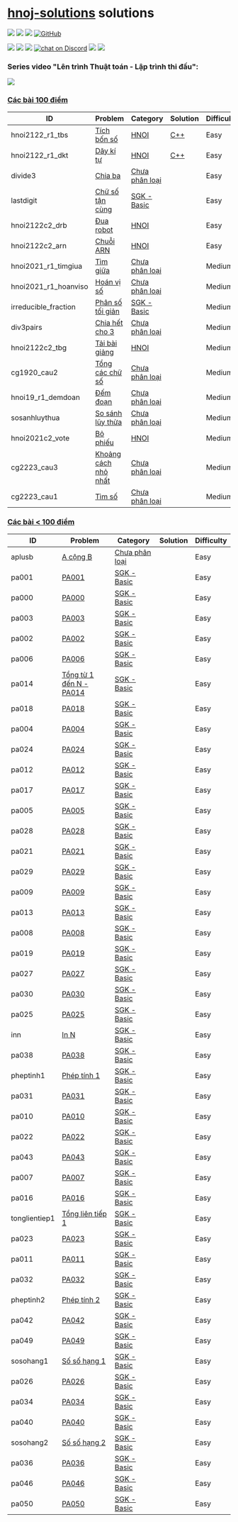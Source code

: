 # [hnoj-solutions](https://hnoj.edu.vn/problems/?order=-user_count) solutions

<p align="left">
  <a href="#"><img src="https://img.shields.io/endpoint?url=https%3A%2F%2Fhits.dwyl.com%2Ftmsanghoclaptrinh%2Fhnoj-solutions.json&label=visitors&color=blue"></a>
  <a href="#"><img src="https://img.shields.io/badge/language-C++-blue"></a>
  <a href="#"><img src="https://img.shields.io/github/repo-size/tmsanghoclaptrinh/hnoj-solutions"></a>
  <a href="https://github.com/tmsanghoclaptrinh/hnoj-solutions/blob/main/LICENSE"><img alt="GitHub" src="https://img.shields.io/github/license/tmsanghoclaptrinh/hnoj-solutions?label=License"></a>
</p>

<p align="left">
  <a href="https://github.com/tmsanghoclaptrinh"><img src="https://img.shields.io/badge/author-tmsanghoclaptrinh-41454A?logo=github&labelColor=grey"></a>
  <a href="https://facebook.com/clb.it.ngoctao"><img src="https://img.shields.io/badge/facebook-clb.it.ngoctao-41454A?logo=facebook&logoColor=white&labelColor=blue"></a>
  <a href="https://www.youtube.com/@tmsanghoclaptrinh"><img src="https://img.shields.io/badge/youtube-tmsanghoclaptrinh-41454A?logo=youtube&logoColor=white&labelColor=red"></a>
  <a href="https://discord.gg/ajXr5kRKkk">
        <img src="https://img.shields.io/discord/994125923819458590?logo=discord&logoColor=white&labelColor=5865F2&color=green"
            alt="chat on Discord"></a>
  <a href="https://viblo.asia/u/tmsangdev"><img src="https://img.shields.io/badge/viblo-tmsangdev-white"></a>
  <a href="https://dev.to/tmsanghoclaptrinh"><img src="https://img.shields.io/badge/dev.to-tmsanghoclaptrinh-white"></a>
</p>

### Series video "Lên trình Thuật toán - Lập trình thi đấu": 

[![](https://markdown-videos-api.jorgenkh.no/youtube/AgwnOQbJVvU)](https://www.youtube.com/watch?v=AgwnOQbJVvU&list=PLqfkD788zZGCjhbJsmyhInVAhHBSV8Gqg&index=1)

### [Các bài 100 điểm](https://hnoj.edu.vn/problems/?point_start=100.0&point_end=&order=-user_count)

| ID | Problem | Category | Solution | Difficulty |
| --- | ----- | ----- | -------- | ---------- |
| hnoi2122_r1_tbs | [Tích bốn số](https://hnoj.edu.vn/problem/hnoi2122_r1_tbs) | [HNOI](https://hnoj.edu.vn/problems/?category=5&point_start=&point_end=&order=-user_count) | [C++](./hnoi2122_r1_tbs.cpp) | Easy |
| hnoi2122_r1_dkt | [Dãy kí tự](https://hnoj.edu.vn/problem/hnoi2122_r1_dkt) | [HNOI](https://hnoj.edu.vn/problems/?category=5&point_start=&point_end=&order=-user_count) | [C++](./hnoi2122_r1_dkt/hnoi2122_r1_dkt.cpp) | Easy |
| divide3 | [Chia ba](https://hnoj.edu.vn/problem/divide3) | [Chưa phân loại](https://hnoj.edu.vn/problems/?category=1&point_start=&point_end=&order=-user_count) |  | Easy |
| lastdigit | [Chữ số tận cùng](https://hnoj.edu.vn/problem/lastdigit) | [SGK - Basic](https://hnoj.edu.vn/problems/?category=2&point_start=&point_end=&order=-user_count) |  | Easy |
| hnoi2122c2_drb | [Đua robot](https://hnoj.edu.vn/problem/hnoi2122c2_drb) | [HNOI](https://hnoj.edu.vn/problems/?category=5&point_start=&point_end=&order=-user_count) |  | Easy |
| hnoi2122c2_arn | [Chuỗi ARN](https://hnoj.edu.vn/problem/hnoi2122c2_arn) | [HNOI](https://hnoj.edu.vn/problems/?category=5&point_start=&point_end=&order=-user_count) |  | Easy |
| hnoi2021_r1_timgiua | [Tìm giữa](https://hnoj.edu.vn/problem/hnoi2021_r1_timgiua) | [Chưa phân loại](https://hnoj.edu.vn/problems/?category=1&point_start=&point_end=&order=-user_count) |  | Medium |
| hnoi2021_r1_hoanviso | [Hoán vị số](https://hnoj.edu.vn/problem/hnoi2021_r1_hoanviso) | [Chưa phân loại](https://hnoj.edu.vn/problems/?category=1&point_start=&point_end=&order=-user_count) |  | Medium |
| irreducible_fraction | [Phân số tối giản](https://hnoj.edu.vn/problem/irreducible_fraction) | [SGK - Basic](https://hnoj.edu.vn/problems/?category=2&point_start=&point_end=&order=-user_count) |  | Medium |
| div3pairs | [Chia hết cho 3](https://hnoj.edu.vn/problem/div3pairs) | [Chưa phân loại](https://hnoj.edu.vn/problems/?category=1&point_start=&point_end=&order=-user_count) |  | Medium |
| hnoi2122c2_tbg | [Tải bài giảng](https://hnoj.edu.vn/problem/hnoi2122c2_tbg) | [HNOI](https://hnoj.edu.vn/problems/?category=5&point_start=&point_end=&order=-user_count) |  | Medium |
| cg1920_cau2 | [Tổng các chữ số](https://hnoj.edu.vn/problem/cg1920_cau2) | [Chưa phân loại](https://hnoj.edu.vn/problems/?category=1&point_start=&point_end=&order=-user_count) |  | Medium |
| hnoi19_r1_demdoan | [Đếm đoạn](https://hnoj.edu.vn/problem/hnoi19_r1_demdoan) | [Chưa phân loại](https://hnoj.edu.vn/problems/?category=1&point_start=&point_end=&order=-user_count) |  | Medium |
| sosanhluythua | [So sánh lũy thừa](https://hnoj.edu.vn/problem/sosanhluythua) | [Chưa phân loại](https://hnoj.edu.vn/problems/?category=1&point_start=&point_end=&order=-user_count) |  | Medium |
| hnoi2021c2_vote | [Bỏ phiếu](https://hnoj.edu.vn/problem/hnoi2021c2_vote) | [HNOI](https://hnoj.edu.vn/problems/?category=5&point_start=&point_end=&order=-user_count) |  | Medium |
| cg2223_cau3 | [Khoảng cách nhỏ nhất](https://hnoj.edu.vn/problem/cg2223_cau3) | [Chưa phân loại](https://hnoj.edu.vn/problems/?category=1&point_start=&point_end=&order=-user_count) |  | Medium |
| cg2223_cau1 | [Tìm số](https://hnoj.edu.vn/problem/cg2223_cau1) | [Chưa phân loại](https://hnoj.edu.vn/problems/?category=1&point_start=&point_end=&order=-user_count) |  | Medium |

### [Các bài < 100 điểm](https://hnoj.edu.vn/problems/?point_start=100.0&point_end=&order=-user_count)

| ID | Problem | Category | Solution | Difficulty |
| --- | ----- | ----- | -------- | ---------- |
| aplusb | [A cộng B](https://hnoj.edu.vn/problem/aplusb) | [Chưa phân loại](https://hnoj.edu.vn/problems/?category=1&point_start=&point_end=&order=-user_count) |  | Easy |
| pa001 | [PA001](https://hnoj.edu.vn/problem/pa001) | [SGK - Basic](https://hnoj.edu.vn/problems/?category=2&point_start=&point_end=&order=-user_count) |  | Easy |
| pa000 | [PA000](https://hnoj.edu.vn/problem/pa000) | [SGK - Basic](https://hnoj.edu.vn/problems/?category=2&point_start=&point_end=&order=-user_count) |  | Easy |
| pa003 | [PA003](https://hnoj.edu.vn/problem/pa003) | [SGK - Basic](https://hnoj.edu.vn/problems/?category=2&point_start=&point_end=&order=-user_count) |  | Easy |
| pa002 | [PA002](https://hnoj.edu.vn/problem/pa002) | [SGK - Basic](https://hnoj.edu.vn/problems/?category=2&point_start=&point_end=&order=-user_count) |  | Easy |
| pa006 | [PA006](https://hnoj.edu.vn/problem/pa006) | [SGK - Basic](https://hnoj.edu.vn/problems/?category=2&point_start=&point_end=&order=-user_count) |  | Easy |
| pa014 | [Tổng từ 1 đến N - PA014](https://hnoj.edu.vn/problem/pa014) | [SGK - Basic](https://hnoj.edu.vn/problems/?category=2&point_start=&point_end=&order=-user_count) |  | Easy |
| pa018 | [PA018](https://hnoj.edu.vn/problem/pa018) | [SGK - Basic](https://hnoj.edu.vn/problems/?category=2&point_start=&point_end=&order=-user_count) |  | Easy |
| pa004 | [PA004](https://hnoj.edu.vn/problem/pa004) | [SGK - Basic](https://hnoj.edu.vn/problems/?category=2&point_start=&point_end=&order=-user_count) |  | Easy |
| pa024 | [PA024](https://hnoj.edu.vn/problem/pa024) | [SGK - Basic](https://hnoj.edu.vn/problems/?category=2&point_start=&point_end=&order=-user_count) |  | Easy |
| pa012 | [PA012](https://hnoj.edu.vn/problem/pa012) | [SGK - Basic](https://hnoj.edu.vn/problems/?category=2&point_start=&point_end=&order=-user_count) |  | Easy |
| pa017 | [PA017](https://hnoj.edu.vn/problem/pa017) | [SGK - Basic](https://hnoj.edu.vn/problems/?category=2&point_start=&point_end=&order=-user_count) |  | Easy |
| pa005 | [PA005](https://hnoj.edu.vn/problem/pa005) | [SGK - Basic](https://hnoj.edu.vn/problems/?category=2&point_start=&point_end=&order=-user_count) |  | Easy |
| pa028 | [PA028](https://hnoj.edu.vn/problem/pa028) | [SGK - Basic](https://hnoj.edu.vn/problems/?category=2&point_start=&point_end=&order=-user_count) |  | Easy |
| pa021 | [PA021](https://hnoj.edu.vn/problem/pa021) | [SGK - Basic](https://hnoj.edu.vn/problems/?category=2&point_start=&point_end=&order=-user_count) |  | Easy |
| pa029 | [PA029](https://hnoj.edu.vn/problem/pa029) | [SGK - Basic](https://hnoj.edu.vn/problems/?category=2&point_start=&point_end=&order=-user_count) |  | Easy |
| pa009 | [PA009](https://hnoj.edu.vn/problem/pa009) | [SGK - Basic](https://hnoj.edu.vn/problems/?category=2&point_start=&point_end=&order=-user_count) |  | Easy |
| pa013 | [PA013](https://hnoj.edu.vn/problem/pa013) | [SGK - Basic](https://hnoj.edu.vn/problems/?category=2&point_start=&point_end=&order=-user_count) |  | Easy |
| pa008 | [PA008](https://hnoj.edu.vn/problem/pa008) | [SGK - Basic](https://hnoj.edu.vn/problems/?category=2&point_start=&point_end=&order=-user_count) |  | Easy |
| pa019 | [PA019](https://hnoj.edu.vn/problem/pa019) | [SGK - Basic](https://hnoj.edu.vn/problems/?category=2&point_start=&point_end=&order=-user_count) |  | Easy |
| pa027 | [PA027](https://hnoj.edu.vn/problem/pa027) | [SGK - Basic](https://hnoj.edu.vn/problems/?category=2&point_start=&point_end=&order=-user_count) |  | Easy |
| pa030 | [PA030](https://hnoj.edu.vn/problem/pa030) | [SGK - Basic](https://hnoj.edu.vn/problems/?category=2&point_start=&point_end=&order=-user_count) |  | Easy |
| pa025 | [PA025](https://hnoj.edu.vn/problem/pa025) | [SGK - Basic](https://hnoj.edu.vn/problems/?category=2&point_start=&point_end=&order=-user_count) |  | Easy |
| inn | [In N](https://hnoj.edu.vn/problem/inn) | [SGK - Basic](https://hnoj.edu.vn/problems/?category=2&point_start=&point_end=&order=-user_count) |  | Easy |
| pa038 | [PA038](https://hnoj.edu.vn/problem/pa038) | [SGK - Basic](https://hnoj.edu.vn/problems/?category=2&point_start=&point_end=&order=-user_count) |  | Easy |
| pheptinh1 | [Phép tính 1](https://hnoj.edu.vn/problem/pheptinh1) | [SGK - Basic](https://hnoj.edu.vn/problems/?category=2&point_start=&point_end=&order=-user_count) |  | Easy |
| pa031 | [PA031](https://hnoj.edu.vn/problem/pa031) | [SGK - Basic](https://hnoj.edu.vn/problems/?category=2&point_start=&point_end=&order=-user_count) |  | Easy |
| pa010 | [PA010](https://hnoj.edu.vn/problem/pa010) | [SGK - Basic](https://hnoj.edu.vn/problems/?category=2&point_start=&point_end=&order=-user_count) |  | Easy |
| pa022 | [PA022](https://hnoj.edu.vn/problem/pa022) | [SGK - Basic](https://hnoj.edu.vn/problems/?category=2&point_start=&point_end=&order=-user_count) |  | Easy |
| pa043 | [PA043](https://hnoj.edu.vn/problem/pa043) | [SGK - Basic](https://hnoj.edu.vn/problems/?category=2&point_start=&point_end=&order=-user_count) |  | Easy |
| pa007 | [PA007](https://hnoj.edu.vn/problem/pa007) | [SGK - Basic](https://hnoj.edu.vn/problems/?category=2&point_start=&point_end=&order=-user_count) |  | Easy |
| pa016 | [PA016](https://hnoj.edu.vn/problem/pa016) | [SGK - Basic](https://hnoj.edu.vn/problems/?category=2&point_start=&point_end=&order=-user_count) |  | Easy |
| tonglientiep1 | [Tổng liên tiếp 1](https://hnoj.edu.vn/problem/tonglientiep1) | [SGK - Basic](https://hnoj.edu.vn/problems/?category=2&point_start=&point_end=&order=-user_count) |  | Easy |
| pa023 | [PA023](https://hnoj.edu.vn/problem/pa023) | [SGK - Basic](https://hnoj.edu.vn/problems/?category=2&point_start=&point_end=&order=-user_count) |  | Easy |
| pa011 | [PA011](https://hnoj.edu.vn/problem/pa011) | [SGK - Basic](https://hnoj.edu.vn/problems/?category=2&point_start=&point_end=&order=-user_count) |  | Easy |
| pa032 | [PA032](https://hnoj.edu.vn/problem/pa032) | [SGK - Basic](https://hnoj.edu.vn/problems/?category=2&point_start=&point_end=&order=-user_count) |  | Easy |
| pheptinh2 | [Phép tính 2](https://hnoj.edu.vn/problem/pheptinh2) | [SGK - Basic](https://hnoj.edu.vn/problems/?category=2&point_start=&point_end=&order=-user_count) |  | Easy |
| pa042 | [PA042](https://hnoj.edu.vn/problem/pa042) | [SGK - Basic](https://hnoj.edu.vn/problems/?category=2&point_start=&point_end=&order=-user_count) |  | Easy |
| pa049 | [PA049](https://hnoj.edu.vn/problem/pa049) | [SGK - Basic](https://hnoj.edu.vn/problems/?category=2&point_start=&point_end=&order=-user_count) |  | Easy |
| sosohang1 | [Số số hạng 1](https://hnoj.edu.vn/problem/sosohang1) | [SGK - Basic](https://hnoj.edu.vn/problems/?category=2&point_start=&point_end=&order=-user_count) |  | Easy |
| pa026 | [PA026](https://hnoj.edu.vn/problem/pa026) | [SGK - Basic](https://hnoj.edu.vn/problems/?category=2&point_start=&point_end=&order=-user_count) |  | Easy |
| pa034 | [PA034](https://hnoj.edu.vn/problem/pa034) | [SGK - Basic](https://hnoj.edu.vn/problems/?category=2&point_start=&point_end=&order=-user_count) |  | Easy |
| pa040 | [PA040](https://hnoj.edu.vn/problem/pa040) | [SGK - Basic](https://hnoj.edu.vn/problems/?category=2&point_start=&point_end=&order=-user_count) |  | Easy |
| sosohang2 | [Số số hạng 2](https://hnoj.edu.vn/problem/sosohang2) | [SGK - Basic](https://hnoj.edu.vn/problems/?category=2&point_start=&point_end=&order=-user_count) |  | Easy |
| pa036 | [PA036](https://hnoj.edu.vn/problem/pa036) | [SGK - Basic](https://hnoj.edu.vn/problems/?category=2&point_start=&point_end=&order=-user_count) |  | Easy |
| pa046 | [PA046](https://hnoj.edu.vn/problem/pa046) | [SGK - Basic](https://hnoj.edu.vn/problems/?category=2&point_start=&point_end=&order=-user_count) |  | Easy |
| pa050 | [PA050](https://hnoj.edu.vn/problem/pa050) | [SGK - Basic](https://hnoj.edu.vn/problems/?category=2&point_start=&point_end=&order=-user_count) |  | Easy |
